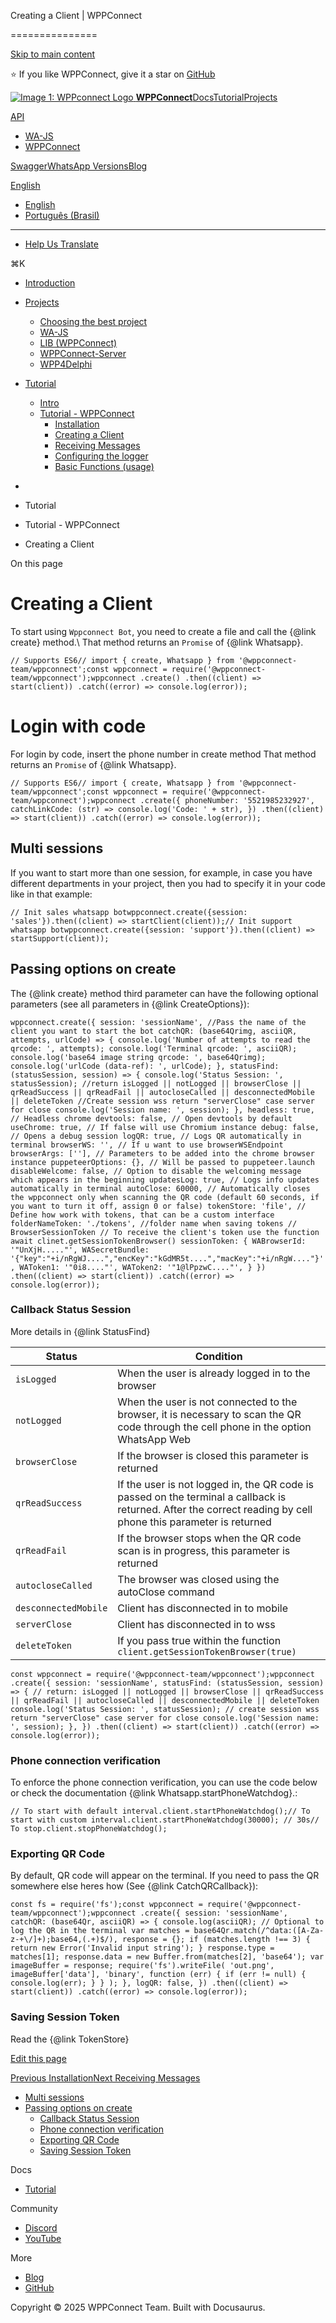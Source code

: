 Creating a Client | WPPConnect

\===============

[Skip to main content](https://wppconnect.io/docs/tutorial/basics/creating-client#__docusaurus_skipToContent_fallback)

⭐️ If you like WPPConnect, give it a star on [GitHub](https://github.com/wppconnect-team/wppconnect)

 [![Image 1: WPPconnect Logo](https://wppconnect.io/img/logo192.png) **WPPConnect**](https://wppconnect.io/)[Docs](https://wppconnect.io/docs/)[Tutorial](https://wppconnect.io/docs/tutorial/intro)[Projects](https://wppconnect.io/docs/projects)

[API](https://wppconnect.io/docs/tutorial/basics/creating-client#)

*   [WA-JS](https://wppconnect.io/wa-js)
*   [WPPConnect](https://wppconnect.io/wppconnect)

[Swagger](https://wppconnect.io/swagger/wppconnect-server)[WhatsApp Versions](https://wppconnect.io/whatsapp-versions)[Blog](https://wppconnect.io/blog)

[English](https://wppconnect.io/docs/tutorial/basics/creating-client#)

*   [English](https://wppconnect.io/docs/tutorial/basics/creating-client)
*   [Português (Brasil)](https://wppconnect.io/pt-BR/docs/tutorial/basics/creating-client)

***

*   [Help Us Translate](https://crowdin.com/project/wppconnect-site)

[](https://discord.gg/JU5JGGKGNG "Discord channel")[](https://github.com/wppconnect-team "GitHub repository")

⌘K

*   [Introduction](https://wppconnect.io/docs/)
    
*   [Projects](https://wppconnect.io/docs/projects)
    
    *   [Choosing the best project](https://wppconnect.io/docs/choosing-the-best-project-of-wppconnect-team)
    *   [WA-JS](https://wppconnect.io/docs/wa-js)
    *   [LIB (WPPConnect)](https://wppconnect.io/docs/wppconnect-lib)
    *   [WPPConnect-Server](https://wppconnect.io/docs/wppconnect-server)
    *   [WPP4Delphi](https://wppconnect.io/docs/wpp4delphi)
*   [Tutorial](https://wppconnect.io/docs/tutorial/basics/creating-client#)
    
    *   [Intro](https://wppconnect.io/docs/tutorial/intro)
    *   [Tutorial - WPPConnect](https://wppconnect.io/docs/tutorial/basics/creating-client#)
        *   [Installation](https://wppconnect.io/docs/tutorial/basics/installation)
        *   [Creating a Client](https://wppconnect.io/docs/tutorial/basics/creating-client)
        *   [Receiving Messages](https://wppconnect.io/docs/tutorial/basics/receiving-messages)
        *   [Configuring the logger](https://wppconnect.io/docs/tutorial/basics/configuring-logger)
        *   [Basic Functions (usage)](https://wppconnect.io/docs/tutorial/basics/basic-functions)
*   [](https://wppconnect.io/)
    
*   Tutorial
    
*   Tutorial - WPPConnect
    
*   Creating a Client
    

On this page

# Creating a Client

To start using `Wppconnect Bot`, you need to create a file and call the {@link create} method.\\ That method returns an `Promise` of {@link Whatsapp}.

`// Supports ES6// import { create, Whatsapp } from '@wppconnect-team/wppconnect';const wppconnect = require('@wppconnect-team/wppconnect');wppconnect .create() .then((client) => start(client)) .catch((error) => console.log(error));`

# Login with code

For login by code, insert the phone number in create method That method returns an `Promise` of {@link Whatsapp}.

`// Supports ES6// import { create, Whatsapp } from '@wppconnect-team/wppconnect';const wppconnect = require('@wppconnect-team/wppconnect');wppconnect .create({ phoneNumber: '5521985232927', catchLinkCode: (str) => console.log('Code: ' + str), }) .then((client) => start(client)) .catch((error) => console.log(error));`

## Multi sessions[​](https://wppconnect.io/docs/tutorial/basics/creating-client#multi-sessions "Direct link to Multi sessions")

If you want to start more than one session, for example, in case you have different departments in your project, then you had to specify it in your code like in that example:

`// Init sales whatsapp botwppconnect.create({session: 'sales'}).then((client) => startClient(client));// Init support whatsapp botwppconnect.create({session: 'support'}).then((client) => startSupport(client));`

## Passing options on create[​](https://wppconnect.io/docs/tutorial/basics/creating-client#passing-options-on-create "Direct link to Passing options on create")

The {@link create} method third parameter can have the following optional parameters (see all parameters in {@link CreateOptions}):

`wppconnect.create({ session: 'sessionName', //Pass the name of the client you want to start the bot catchQR: (base64Qrimg, asciiQR, attempts, urlCode) => { console.log('Number of attempts to read the qrcode: ', attempts); console.log('Terminal qrcode: ', asciiQR); console.log('base64 image string qrcode: ', base64Qrimg); console.log('urlCode (data-ref): ', urlCode); }, statusFind: (statusSession, session) => { console.log('Status Session: ', statusSession); //return isLogged || notLogged || browserClose || qrReadSuccess || qrReadFail || autocloseCalled || desconnectedMobile || deleteToken //Create session wss return "serverClose" case server for close console.log('Session name: ', session); }, headless: true, // Headless chrome devtools: false, // Open devtools by default useChrome: true, // If false will use Chromium instance debug: false, // Opens a debug session logQR: true, // Logs QR automatically in terminal browserWS: '', // If u want to use browserWSEndpoint browserArgs: [''], // Parameters to be added into the chrome browser instance puppeteerOptions: {}, // Will be passed to puppeteer.launch disableWelcome: false, // Option to disable the welcoming message which appears in the beginning updatesLog: true, // Logs info updates automatically in terminal autoClose: 60000, // Automatically closes the wppconnect only when scanning the QR code (default 60 seconds, if you want to turn it off, assign 0 or false) tokenStore: 'file', // Define how work with tokens, that can be a custom interface folderNameToken: './tokens', //folder name when saving tokens // BrowserSessionToken // To receive the client's token use the function await clinet.getSessionTokenBrowser() sessionToken: { WABrowserId: '"UnXjH....."', WASecretBundle: '{"key":"+i/nRgWJ....","encKey":"kGdMR5t....","macKey":"+i/nRgW...."}', WAToken1: '"0i8...."', WAToken2: '"1@lPpzwC...."', } }) .then((client) => start(client)) .catch((error) => console.log(error));`

### Callback Status Session[​](https://wppconnect.io/docs/tutorial/basics/creating-client#callback-status-session "Direct link to Callback Status Session")

More details in {@link StatusFind}

| Status | Condition |
| --- | --- |
| `isLogged` | When the user is already logged in to the browser |
| `notLogged` | When the user is not connected to the browser, it is necessary to scan the QR code through the cell phone in the option WhatsApp Web |
| `browserClose` | If the browser is closed this parameter is returned |
| `qrReadSuccess` | If the user is not logged in, the QR code is passed on the terminal a callback is returned. After the correct reading by cell phone this parameter is returned |
| `qrReadFail` | If the browser stops when the QR code scan is in progress, this parameter is returned |
| `autocloseCalled` | The browser was closed using the autoClose command |
| `desconnectedMobile` | Client has disconnected in to mobile |
| `serverClose` | Client has disconnected in to wss |
| `deleteToken` | If you pass true within the function `client.getSessionTokenBrowser(true)` |

`const wppconnect = require('@wppconnect-team/wppconnect');wppconnect .create({ session: 'sessionName', statusFind: (statusSession, session) => { // return: isLogged || notLogged || browserClose || qrReadSuccess || qrReadFail || autocloseCalled || desconnectedMobile || deleteToken console.log('Status Session: ', statusSession); // create session wss return "serverClose" case server for close console.log('Session name: ', session); }, }) .then((client) => start(client)) .catch((error) => console.log(error));`

### Phone connection verification[​](https://wppconnect.io/docs/tutorial/basics/creating-client#phone-connection-verification "Direct link to Phone connection verification")

To enforce the phone connection verification, you can use the code below or check the documentation {@link Whatsapp.startPhoneWatchdog}.:

`// To start with default interval.client.startPhoneWatchdog();// To start with custom interval.client.startPhoneWatchdog(30000); // 30s// To stop.client.stopPhoneWatchdog();`

### Exporting QR Code[​](https://wppconnect.io/docs/tutorial/basics/creating-client#exporting-qr-code "Direct link to Exporting QR Code")

By default, QR code will appear on the terminal. If you need to pass the QR somewhere else heres how (See {@link CatchQRCallback}):

`const fs = require('fs');const wppconnect = require('@wppconnect-team/wppconnect');wppconnect .create({ session: 'sessionName', catchQR: (base64Qr, asciiQR) => { console.log(asciiQR); // Optional to log the QR in the terminal var matches = base64Qr.match(/^data:([A-Za-z-+\/]+);base64,(.+)$/), response = {}; if (matches.length !== 3) { return new Error('Invalid input string'); } response.type = matches[1]; response.data = new Buffer.from(matches[2], 'base64'); var imageBuffer = response; require('fs').writeFile( 'out.png', imageBuffer['data'], 'binary', function (err) { if (err != null) { console.log(err); } } ); }, logQR: false, }) .then((client) => start(client)) .catch((error) => console.log(error));`

### Saving Session Token[​](https://wppconnect.io/docs/tutorial/basics/creating-client#saving-session-token "Direct link to Saving Session Token")

Read the {@link TokenStore}

[Edit this page](https://github.com/wppconnect-team/wppconnect-team.github.io/tree/main/docs/tutorial/basics/creating-client.md)

[Previous Installation](https://wppconnect.io/docs/tutorial/basics/installation)[Next Receiving Messages](https://wppconnect.io/docs/tutorial/basics/receiving-messages)

*   [Multi sessions](https://wppconnect.io/docs/tutorial/basics/creating-client#multi-sessions)
*   [Passing options on create](https://wppconnect.io/docs/tutorial/basics/creating-client#passing-options-on-create)
    *   [Callback Status Session](https://wppconnect.io/docs/tutorial/basics/creating-client#callback-status-session)
    *   [Phone connection verification](https://wppconnect.io/docs/tutorial/basics/creating-client#phone-connection-verification)
    *   [Exporting QR Code](https://wppconnect.io/docs/tutorial/basics/creating-client#exporting-qr-code)
    *   [Saving Session Token](https://wppconnect.io/docs/tutorial/basics/creating-client#saving-session-token)

Docs

*   [Tutorial](https://wppconnect.io/docs/tutorial/intro)

Community

*   [Discord](https://discord.gg/JU5JGGKGNG)
*   [YouTube](https://www.youtube.com/c/wppconnect)

More

*   [Blog](https://wppconnect.io/blog)
*   [GitHub](https://github.com/wppconnect-team)

Copyright © 2025 WPPConnect Team. Built with Docusaurus.